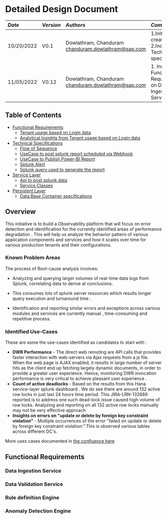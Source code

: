 # Detailed Design Document


| ***Date*** | ***Version*** |  ***Authors***    | ***Comments***                                                 |
|:-----------|    :---      | :---  |:---------------------------------------------------------------|  
| 10/20/2022 | V0.1 | Dowlathram, Chanduram <chanduram.dowlathram@sap.com>| 1.Initial draft created. <br> 2.Includes Technical specs.      |
| 11/05/2022 | V0.12 | Dowlathram, Chanduram <chanduram.dowlathram@sap.com>| 1. Included Functional Requirements on  Data Ingestion Service |
## Table of Contents


  - [Functional Requirements](#business-requirements)
    - [Tenant usage based on Login data](#tenant-usage-based-on-login-data)
    - [Analytical Insights from Tenant usage based on Login data ](#analytical-insights-from-tenant-usage-based-on-login-data)
  - [Technical Specifications](#technical-specifications)
    - [Flow of Sequence](#flow-of-sequence)
    - [UseCase to post splunk report scheduled via Webhook](#usecase-to-post-splunk-report-scheduled-via-webhook)
    - [UseCase to Publish Power-BI Report](#usecase-to-publish-power-bi-report)
    - [Splunk Alert](#splunk-alert)
    - [Splunk query used to generate the report](#splunk-query-used-to-generate-the-report)
  - [Service Layer](#service-layer)
    - [Api to post splunk data](#api-to-post-splunk-data)
    - [Service Classes](#service-classes)
  - [Persistent Layer](#persistent-layer)
    - [Data Base Container specifications](#data-base-container-specifications)

## Overview
This initiative is to build a Observability platform that will focus on error detection and identification for the currently identified areas of 
performance degradation . This will help us analyze the behavior pattern of various application components and services and how it scales over time for various production tenants and their configurations.

### Known Problem Areas

The process of Root-cause analysis  involves: 

- Analyzing and querying larger volumes of real-time data logs from Splunk,  correlating data to derive at conclusions. 

- This  consumes lots of splunk server resources which results longer query execution and turnaround time . 

- Identification  and reporting similar errors and exceptions across various modules and services are currently manual , time-consuming and repetitive process.

### Identified Use-Cases

These are some the use-cases identified as candidates to start with :
- **DWR Performance** - The direct web remoting  are API calls that provides faster interaction with web-servers via Ajax requests from a js file.
When the web page is AJAX enabled, it  results in large number of server hits as the client end up fetching largely dynamic documents, in order to provide a greater user experience.
Hence, monitoring DWR invocation performance is very critical to achieve pleasant user experience .
- **Count of active deadlocks** - Based on the results from this Hana service-layer splunk dashboard . We do see there are around 132 active row locks in just last 24 hours time period. This JIRA-LRN-132689 reported is to address one such dead-lock issue caused high volume of row locks.  Analyzing and reporting on all 132 active row locks manually may not be very effective approach.
- **Insights on errors on "update or delete by foreign key constraint violation"** - Multiple occurrences of the error "failed on update or delete by foreign key constraint violation:".This is observed various tables across different DC's. 

More uses cases documented in [the confluence here](https://confluence.successfactors.com/display/ENG/Data+Insights+for+error+detection+and+identification+of+performance+anomalies)
## Functional Requirements

### Data Ingestion Service 



### Data Validation Service


### Rule definition Engine

### Anomaly Detection Engine


